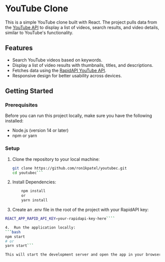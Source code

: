 # YouTube Clone

This is a simple YouTube clone built with React. The project pulls data from the [YouTube API](https://www.rapidapi.com/community/api/youtube-v31) to display a list of videos, search results, and video details, similar to YouTube's functionality.

## Features

- Search YouTube videos based on keywords.
- Display a list of video results with thumbnails, titles, and descriptions.
- Fetches data using the [RapidAPI YouTube API](https://www.rapidapi.com/community/api/youtube-v31).
- Responsive design for better usability across devices.

## Getting Started

### Prerequisites

Before you can run this project locally, make sure you have the following installed:

- Node.js (version 14 or later)
- npm or yarn

### Setup

1. Clone the repository to your local machine:

   ```bash
   git clone https://github.com/ron1kpatel/youtubec.git
   cd youtubec```
2. Install Dependencies:
    ```bash
        npm install 
        or 
        yarn install 
    ```
3.	Create an .env file in the root of the project with your RapidAPI key:
```bash
REACT_APP_RAPID_API_KEY=your-rapidapi-key-here````

4.	Run the application locally:
```bash
npm start
# or
yarn start```

This will start the development server and open the app in your browser.
